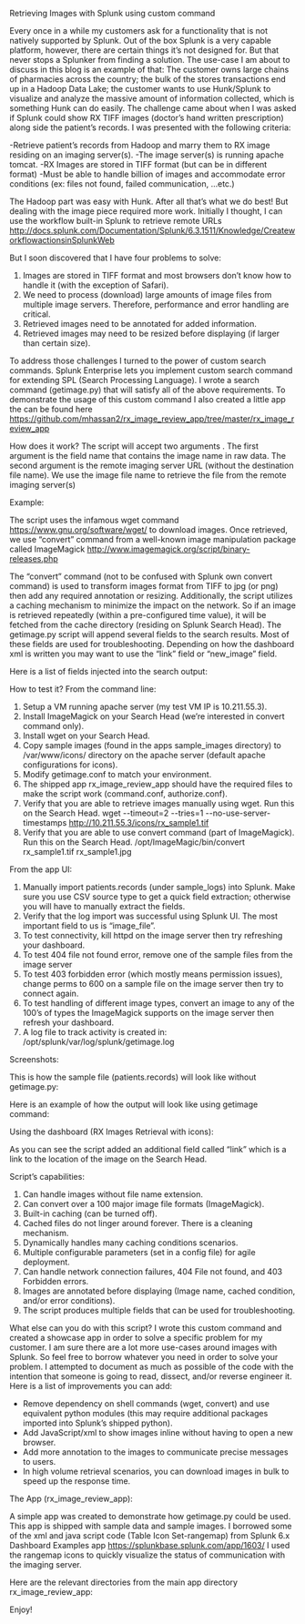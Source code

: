Retrieving Images with Splunk using custom command

Every once in a while my customers ask for a functionality that is not natively supported by Splunk. Out of the box Splunk is a very capable platform, however, there are certain things it’s not designed for. But that never stops a Splunker from finding a solution. The use-case I am about to discuss in this blog is an example of that: The customer owns large chains of pharmacies across the country; the bulk of the stores transactions end up in a Hadoop Data Lake; the customer wants to use Hunk/Splunk to visualize and analyze the massive amount of information collected, which is something Hunk can do easily. The challenge came about when I was asked if Splunk could show RX TIFF images (doctor’s hand written prescription) along side the patient’s records. I was presented with the following criteria:

-Retrieve patient’s records from Hadoop and marry them to RX image residing on an imaging server(s).
-The image server(s) is running apache tomcat. 
-RX Images are stored in TIFF format (but can be in different format)
-Must be able to handle billion of images and accommodate error conditions (ex: files not found, failed communication, …etc.)

The Hadoop part was easy with Hunk.  After all that’s what we do best! But dealing with the image piece required more work. Initially I thought, I can use the workflow built-in Splunk to retrieve remote URLs http://docs.splunk.com/Documentation/Splunk/6.3.1511/Knowledge/CreateworkflowactionsinSplunkWeb

But I soon discovered that I have four problems to solve:
1.	Images are stored in TIFF format and most browsers don’t know how to handle it (with the exception of Safari).
2.	We need to process (download) large amounts of image files from multiple image servers.  Therefore, performance and error handling are critical.
3.	Retrieved images need to be annotated for added information.
4.	Retrieved images may need to be resized before displaying (if larger than certain size).

To address those challenges I turned to the power of custom search commands. Splunk Enterprise lets you implement custom search command for extending SPL (Search Processing Language). I wrote a search command  (getimage.py) that will satisfy all of the above requirements.  To demonstrate the usage of this custom command I also created a little app the can be found here https://github.com/mhassan2/rx_image_review_app/tree/master/rx_image_review_app



How does it work?
The script will accept two arguments <fieldname> <url>. The first argument is the field name that contains the image name in raw data. The second argument is the remote imaging server URL (without the destination file name). We use the image file name to retrieve the file from the remote imaging server(s) 

Example:






The script uses the infamous wget command https://www.gnu.org/software/wget/ to download images.
Once retrieved, we use  “convert” command from a well-known image manipulation package called ImageMagick http://www.imagemagick.org/script/binary-releases.php  

The “convert” command (not to be confused with Splunk own convert command) is used to transform images format from TIFF to jpg (or png) then add any required annotation or resizing. Additionally, the script utilizes a caching mechanism to minimize the impact on the network. So if an image is retrieved repeatedly (within a pre-configured time value), it will be fetched from the cache directory (residing on Splunk Search Head). The getimage.py script will append several fields to the search results. Most of these fields are used for troubleshooting. Depending on how the dashboard xml is written you may want to use the “link” field or “new_image” field. 

Here is a list of fields injected into the search output:














 How to test it?
From the command line:
1.	Setup a VM running apache server (my test VM IP is 10.211.55.3).
2.	Install ImageMagick on your Search Head (we’re interested in convert command only).
3.	Install wget on your Search Head.
4.	Copy sample images (found in the apps sample_images directory) to /var/www/icons/ directory on the apache server (default apache configurations for icons).
5.	Modify getimage.conf to match your environment.
6.	The shipped app rx_image_review_app should have the required files to make the script work (command.conf, authorize.conf).
7.	Verify that you are able to retrieve images manually using wget. Run this on the Search Head.
wget --timeout=2 --tries=1 --no-use-server-timestamps http://10.211.55.3/icons/rx_sample1.tif
8.	Verify that you are able to use convert command (part of ImageMagick). Run this on the Search Head.
/opt/ImageMagic/bin/convert rx_sample1.tif rx_sample1.jpg  


From the app UI:
1.	Manually import patients.records (under sample_logs) into Splunk. Make sure you use CSV source type to get a quick field extraction; otherwise you will have to manually extract the fields. 
2.	Verify that the log import was successful using Splunk UI. The most important field to us is “image_file”.
3.	To test connectivity, kill httpd on the image server then try refreshing your dashboard.
4.	To test 404 file not found error, remove one of the sample files from the image server
5.	To test 403 forbidden error (which mostly means permission issues), change perms to 600 on a sample file on the image server then try to connect again.
6.	To test handling of different image types, convert an image to any of the 100’s of types the ImageMagick supports on the image server then refresh your dashboard.
7.	A log file to track activity is created in: /opt/splunk/var/log/splunk/getimage.log




Screenshots:

This is how the sample file (patients.records) will look like without getimage.py:

 


Here is an example of how the output will look like using getimage command:

 


Using the dashboard (RX Images Retrieval with icons):

 


As you can see the script added an additional field called “link” which is a link to the location of the image on the Search Head.

Script’s capabilities:

1.	Can handle images without file name extension.
2.	Can convert over a 100 major image file formats (ImageMagick).
3.	Built-in caching (can be turned off).
4.	Cached files do not linger around forever. There is a cleaning mechanism.
5.	Dynamically handles many caching conditions scenarios.
6.	Multiple configurable parameters  (set in a config file) for agile deployment.
7.	Can handle network connection failures, 404 File not found, and 403 Forbidden errors.
8.	Images are annotated before displaying (Image name, cached condition, and/or error conditions).
9.	The script produces multiple fields that can be used for troubleshooting.


What else can you do with this script?
I wrote this custom command and created a showcase app in order to solve a specific problem for my customer. I am sure there are a lot more use-cases around images with Splunk. So feel free to borrow whatever you need in order to solve your problem. I attempted to document as much as possible of the code with the intention that someone is going to read, dissect, and/or reverse engineer it. Here is a list of improvements you can add:
-	Remove dependency on shell commands (wget, convert) and use equivalent python modules (this may require additional packages imported into Splunk’s shipped python).
-	Add JavaScript/xml to show images inline without having to open a new browser.
-	Add more annotation to the images to communicate precise messages to users.
-	In high volume retrieval scenarios, you can download images in bulk to speed up the response time.



The App (rx_image_review_app):

A simple app was created to demonstrate how getimage.py could be used. This app is shipped with sample data and sample images. I borrowed some of the xml and java script code (Table Icon Set-rangemap) from Splunk 6.x Dashboard Examples app https://splunkbase.splunk.com/app/1603/
I used the rangemap icons to quickly visualize the status of communication with the imaging server. 

Here are the relevant directories from the main app directory rx_image_review_app:














Enjoy!

